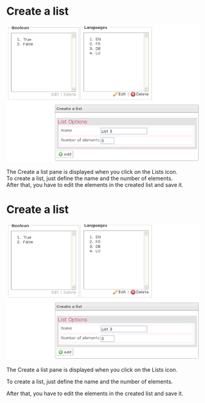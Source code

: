 <!--
author:
    - 'Jérôme Bogaerts'
created_at: '2012-04-12 16:52:34'
updated_at: '2013-03-13 13:32:18'
tags:
    - 'Manage Items'
-->

Create a list
=============

![](../resources/items-list.png)

The Create a list pane is displayed when you click on the Lists icon.\
To create a list, just define the name and the number of elements.\
After that, you have to edit the elements in the created list and save it.

Create a list
=============

![](../resources/items-list.png)

The Create a list pane is displayed when you click on the Lists icon.<br/>

To create a list, just define the name and the number of elements.<br/>

After that, you have to edit the elements in the created list and save it.


